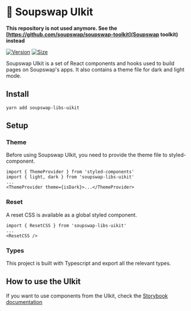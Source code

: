 # 🥞 Soupswap UIkit

**This repository is not used anymore. See the [https://github.com/soupswap/soupswap-toolkit](Soupswap toolkit) instead**

[![Version](https://img.shields.io/npm/v/soupswap-libs-uikit)](https://www.npmjs.com/package/soupswap-libs-uikit) [![Size](https://img.shields.io/bundlephobia/min/soupswap-libs-uikit)](https://www.npmjs.com/package/soupswap-libs-uikit)

Soupswap UIkit is a set of React components and hooks used to build pages on Soupswap's apps. It also contains a theme file for dark and light mode.

## Install

`yarn add soupswap-libs-uikit`

## Setup

### Theme

Before using Soupswap UIkit, you need to provide the theme file to styled-component.

```
import { ThemeProvider } from 'styled-components'
import { light, dark } from 'soupswap-libs-uikit'
...
<ThemeProvider theme={isDark}>...</ThemeProvider>
```

### Reset

A reset CSS is available as a global styled component.

```
import { ResetCSS } from 'soupswap-libs-uikit'
...
<ResetCSS />
```

### Types

This project is built with Typescript and export all the relevant types.

## How to use the UIkit

If you want to use components from the UIkit, check the [Storybook documentation](https://pancakeswap.github.io/pancake-uikit/)
